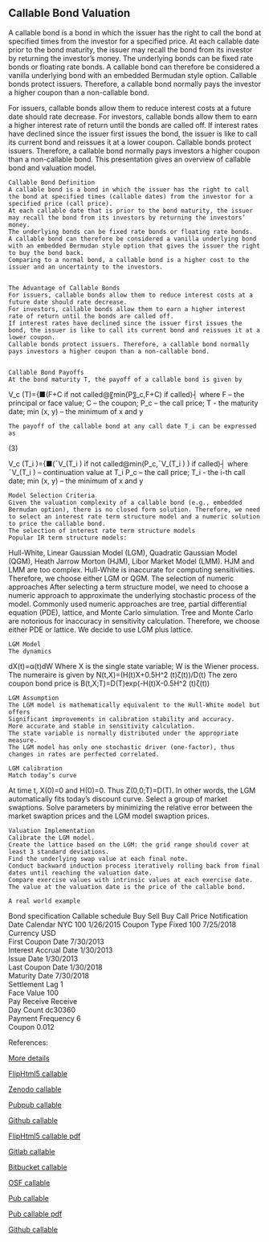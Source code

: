 ## Callable Bond Valuation

A callable bond is a bond in which the issuer has the right to call the bond at specified times from the investor for a specified price. At each callable date prior to the bond maturity, the issuer may recall the bond from its investor by returning the investor’s money. The underlying bonds can be fixed rate bonds or floating rate bonds. A callable bond can therefore be considered a vanilla underlying bond with an embedded Bermudan style option. Callable bonds protect issuers. Therefore, a callable bond normally pays the investor a higher coupon than a non-callable bond. 

For issuers, callable bonds allow them to reduce interest costs at a future date should rate decrease. For investors, callable bonds allow them to earn a higher interest rate of return until the bonds are called off. If interest rates have declined since the issuer first issues the bond, the issuer is like to call its current bond and reissues it at a lower coupon. Callable bonds protect issuers. Therefore, a callable bond normally pays investors a higher coupon than a non-callable bond. This presentation gives an overview of callable bond and valuation model.



	Callable Bond Definition
	A callable bond is a bond in which the issuer has the right to call the bond at specified times (callable dates) from the investor for a specified price (call price).
	At each callable date that is prior to the bond maturity, the issuer may recall the bond from its investors by returning the investors’ money.
	The underlying bonds can be fixed rate bonds or floating rate bonds.
	A callable bond can therefore be considered a vanilla underlying bond with an embedded Bermudan style option that gives the issuer the right to buy the bond back.
	Comparing to a normal bond, a callable bond is a higher cost to the issuer and an uncertainty to the investors.


	The Advantage of Callable Bonds
	For issuers, callable bonds allow them to reduce interest costs at a future date should rate decrease.
	For investors, callable bonds allow them to earn a higher interest rate of return until the bonds are called off.
	If interest rates have declined since the issuer first issues the bond, the issuer is like to call its current bond and reissues it at a lower coupon.
	Callable bonds protect issuers. Therefore, a callable bond normally pays investors a higher coupon than a non-callable bond. 


	Callable Bond Payoffs
	At the bond maturity T, the payoff of a callable bond is given by


V_c (T)={■(F+C                 if not called@〖min⁡(P〗_c,F+C)        if called)┤
where 
F – the principal or face value; 
C – the coupon; 
P_c – the call price; 
T -  the maturity date;
min (x, y) – the minimum of x and y

	The payoff of the callable bond at any call date T_i can be expressed as

 (3)

V_c (T_i )={■(¯V_(T_i )                                  if not called@min⁡(P_c,¯V_(T_i ) )                        if called)┤
where 	
¯V_(T_i ) – continuation value at T_i
P_c – the call price; 
T_i -  the i-th call date;
min (x, y) – the minimum of x and y


	Model Selection Criteria
	Given the valuation complexity of a callable bond (e.g., embedded Bermudan option), there is no closed form solution. Therefore, we need to select an interest rate term structure model and a numeric solution to price the callable bond.
	The selection of interest rate term structure models
	Popular IR term structure models: 
Hull-White, Linear Gaussian Model (LGM), Quadratic Gaussian Model (QGM), Heath Jarrow Morton (HJM), Libor Market Model (LMM).
	HJM and LMM are too complex.
	Hull-White is inaccurate for computing sensitivities.
	Therefore, we choose either LGM or QGM.
	 The selection of numeric approaches
	After selecting a term structure model, we need to choose a numeric approach to approximate the underlying stochastic process of the model.
	Commonly used numeric approaches are tree, partial differential equation (PDE), lattice, and Monte Carlo simulation.
	Tree and Monte Carlo are notorious for inaccuracy in sensitivity calculation.
	Therefore, we choose either PDE or lattice.
	We decide to use LGM plus lattice. 

	LGM Model
	The dynamics
dX(t)=α(t)dW
	Where X is the single state variable; W is the Wiener process.
	The numeraire is given by
N(t,X)=(H(t)X+0.5H^2 (t)ζ(t))/D(t)
	The zero coupon bond price is
B(t,X;T)=D(T)exp(-H(t)X-0.5H^2 (t)ζ(t))

	LGM Assumption
	The LGM model is mathematically equivalent to the Hull-White model but offers
	Significant improvements in calibration stability and accuracy.
	More accurate and stable in sensitivity calculation.
	The state variable is normally distributed under the appropriate measure.
	The LGM model has only one stochastic driver (one-factor), thus changes in rates are perfected correlated.

	LGM calibration
	Match today’s curve
At time t, X(0)=0 and H(0)=0. Thus Z(0,0;T)=D(T). In other words, the LGM automatically fits today’s discount curve.
	Select a group of market swaptions.
	Solve parameters by minimizing the relative error between the market swaption prices and the LGM model swaption prices.

	Valuation Implementation
	Calibrate the LGM model.
	Create the lattice based on the LGM: the grid range should cover at least 3 standard deviations.
	Find the underlying swap value at each final note.
	Conduct backward induction process iteratively rolling back from final dates until reaching the valuation date.
	Compare exercise values with intrinsic values at each exercise date.
	The value at the valuation date is the price of the callable bond.

	A real world example

Bond specification	Callable schedule
Buy Sell	Buy	Call Price	Notification Date
Calendar	NYC	100	1/26/2015
Coupon Type	Fixed	100	7/25/2018
Currency	USD		
First Coupon Date	7/30/2013		
Interest Accrual Date	1/30/2013		
Issue Date	1/30/2013		
Last Coupon Date	1/30/2018		
Maturity Date	7/30/2018		
Settlement Lag	1		
Face Value	100		
Pay Receive	Receive		
Day Count	dc30360		
Payment Frequency	6		
Coupon	0.012		


References:


[More details](./FiCallableBond-13.pdf)

[FlipHtml5 callable](https://fliphtml5.com/download/download-pdf-file.php?str=x0DZh9GTud3bENXamEzM1ITM5ITPkl0av9mY)

[Zenodo callable](https://zenodo.org/record/3973190/files/FiCallableBond-13.pdf)

[Pubpub callable](https://fixedincome.pubpub.org/pub/ylqcukjc/download/pdf)

[Github callable](https://github.com/alanwhite1203/fiCallable/raw/main/FiCallableBond-13.pdf)

[FlipHtml5 callable pdf](https://fliphtml5.com/download/download-pdf-file.php?str=x0DZh9GTud3bENXamYTMxkjNyETPkl0av9mY)

[Gitlab callable](https://gitlab.com/finance15/ficallable/-/raw/master/FiCallableBond-13.pdf)

[Bitbucket callable](https://bitbucket.org/cmrm11/ficallable/downloads/FiCallableBond-13.pdf)

[OSF callable](https://osf.io/qkbfn/download)

[Pub callable](https://fixedincome.pubpub.org/pub/ylqcukjc/release/1)

[Pub callable pdf](https://assets.pubpub.org/197a3mu4/41596633644858.pdf)

[Github callable](https://github.com/alanwhite1203/fiCallable/raw/main/FiCallableBond-13.pdf)
